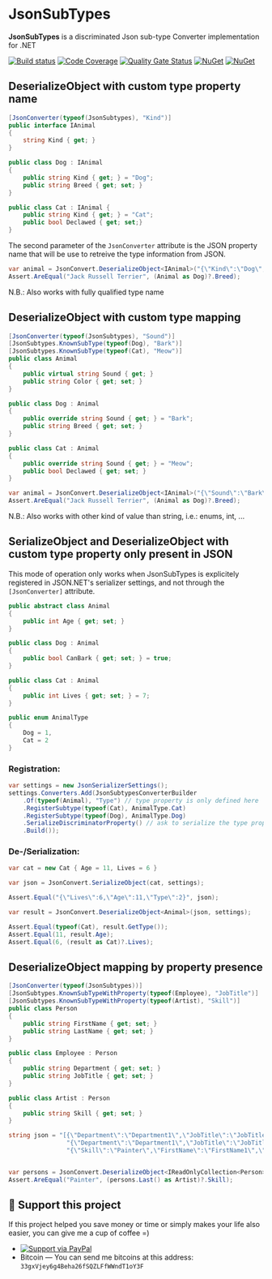 # __JsonSubTypes__
__JsonSubTypes__ is a discriminated Json sub-type Converter implementation for .NET

[![Build status](https://ci.appveyor.com/api/projects/status/g11crbl037en6rkq/branch/master?svg=true)](https://ci.appveyor.com/project/manuc66/jsonsubtypes/branch/master)
[![Code Coverage](https://codecov.io/gh/manuc66/JsonSubTypes/branch/master/graph/badge.svg)](https://codecov.io/gh/manuc66/JsonSubTypes)
[![Quality Gate Status](https://sonarcloud.io/api/project_badges/measure?project=manuc66%3AJsonSubtypes&metric=alert_status)](https://sonarcloud.io/dashboard?id=manuc66%3AJsonSubtypes)
[![NuGet](https://img.shields.io/nuget/v/JsonSubTypes.svg)](https://www.nuget.org/packages/JsonSubTypes/)
[![NuGet](https://img.shields.io/nuget/dt/JsonSubTypes.svg)](https://www.nuget.org/packages/JsonSubTypes)

## DeserializeObject with custom type property name

```csharp
[JsonConverter(typeof(JsonSubtypes), "Kind")]
public interface IAnimal
{
    string Kind { get; }
}

public class Dog : IAnimal
{
    public string Kind { get; } = "Dog";
    public string Breed { get; set; }
}

public class Cat : IAnimal {
    public string Kind { get; } = "Cat";
    public bool Declawed { get; set;}
}
```

The second parameter of the `JsonConverter` attribute is the JSON property name that will be use to retreive the type information from JSON.

```csharp
var animal = JsonConvert.DeserializeObject<IAnimal>("{\"Kind\":\"Dog\",\"Breed\":\"Jack Russell Terrier\"}");
Assert.AreEqual("Jack Russell Terrier", (Animal as Dog)?.Breed);
```

N.B.: Also works with fully qualified type name

## DeserializeObject with custom type mapping

```csharp
[JsonConverter(typeof(JsonSubtypes), "Sound")]
[JsonSubtypes.KnownSubType(typeof(Dog), "Bark")]
[JsonSubtypes.KnownSubType(typeof(Cat), "Meow")]
public class Animal
{
    public virtual string Sound { get; }
    public string Color { get; set; }
}

public class Dog : Animal
{
    public override string Sound { get; } = "Bark";
    public string Breed { get; set; }
}

public class Cat : Animal
{
    public override string Sound { get; } = "Meow";
    public bool Declawed { get; set; }
}
```

```csharp
var animal = JsonConvert.DeserializeObject<IAnimal>("{\"Sound\":\"Bark\",\"Breed\":\"Jack Russell Terrier\"}");
Assert.AreEqual("Jack Russell Terrier", (Animal as Dog)?.Breed);
```

N.B.: Also works with other kind of value than string, i.e.: enums, int, ...

## SerializeObject and DeserializeObject with custom type property only present in JSON

This mode of operation only works when JsonSubTypes is explicitely registered in JSON.NET's serializer settings, and not through the ``[JsonConverter]`` attribute. 

```csharp
public abstract class Animal
{
    public int Age { get; set; }
}

public class Dog : Animal
{
    public bool CanBark { get; set; } = true;
}

public class Cat : Animal
{
    public int Lives { get; set; } = 7;
}

public enum AnimalType
{
    Dog = 1,
    Cat = 2
}
```

### Registration:
```csharp
var settings = new JsonSerializerSettings();
settings.Converters.Add(JsonSubtypesConverterBuilder
    .Of(typeof(Animal), "Type") // type property is only defined here
    .RegisterSubtype(typeof(Cat), AnimalType.Cat)
    .RegisterSubtype(typeof(Dog), AnimalType.Dog)
    .SerializeDiscriminatorProperty() // ask to serialize the type property
    .Build());
```

### De-/Serialization:
```csharp
var cat = new Cat { Age = 11, Lives = 6 }

var json = JsonConvert.SerializeObject(cat, settings);

Assert.Equal("{\"Lives\":6,\"Age\":11,\"Type\":2}", json);

var result = JsonConvert.DeserializeObject<Animal>(json, settings);

Assert.Equal(typeof(Cat), result.GetType());
Assert.Equal(11, result.Age);
Assert.Equal(6, (result as Cat)?.Lives);
```

## DeserializeObject mapping by property presence

```csharp
[JsonConverter(typeof(JsonSubtypes))]
[JsonSubtypes.KnownSubTypeWithProperty(typeof(Employee), "JobTitle")]
[JsonSubtypes.KnownSubTypeWithProperty(typeof(Artist), "Skill")]
public class Person
{
    public string FirstName { get; set; }
    public string LastName { get; set; }
}

public class Employee : Person
{
    public string Department { get; set; }
    public string JobTitle { get; set; }
}

public class Artist : Person
{
    public string Skill { get; set; }
}
```


```csharp
string json = "[{\"Department\":\"Department1\",\"JobTitle\":\"JobTitle1\",\"FirstName\":\"FirstName1\",\"LastName\":\"LastName1\"}," +
                "{\"Department\":\"Department1\",\"JobTitle\":\"JobTitle1\",\"FirstName\":\"FirstName1\",\"LastName\":\"LastName1\"}," +
                "{\"Skill\":\"Painter\",\"FirstName\":\"FirstName1\",\"LastName\":\"LastName1\"}]";


var persons = JsonConvert.DeserializeObject<IReadOnlyCollection<Person>>(json);
Assert.AreEqual("Painter", (persons.Last() as Artist)?.Skill);
```

## 💖 Support this project
If this project helped you save money or time or simply makes your life also easier, you can give me a cup of coffee =)

- [![Support via PayPal](https://cdn.rawgit.com/twolfson/paypal-github-button/1.0.0/dist/button.svg)](https://www.paypal.me/manuc66)
- Bitcoin — You can send me bitcoins at this address: `33gxVjey6g4Beha26fSQZLFfWWndT1oY3F`
